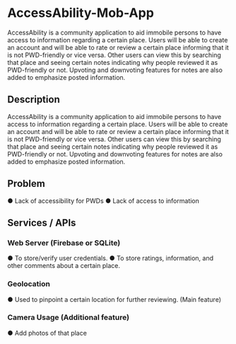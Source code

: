 # AccessAbility-Mob-App

AccessAbility is a community application to aid immobile persons to have access to information regarding a certain place. Users will be able to create an account and will be able to rate or review a certain place informing that it is not PWD-friendly or vice versa. Other users can view this by searching that place and seeing certain notes indicating why people reviewed it as PWD-friendly or not. Upvoting and downvoting features for notes are also added to emphasize posted information.

## Description
AccessAbility is a community application to aid immobile persons to have access to information regarding a
certain place. Users will be able to create an account and will be able to rate or review a certain place
informing that it is not PWD-friendly or vice versa. Other users can view this by searching that place and
seeing certain notes indicating why people reviewed it as PWD-friendly or not. Upvoting and downvoting
features for notes are also added to emphasize posted information.

## Problem
● Lack of accessibility for PWDs
● Lack of access to information

## Services / APIs
### Web Server (Firebase or SQLite)
● To store/verify user credentials.
● To store ratings, information, and other comments about a certain place.

### Geolocation
● Used to pinpoint a certain location for further reviewing. (Main feature)

### Camera Usage (Additional feature)
● Add photos of that place
